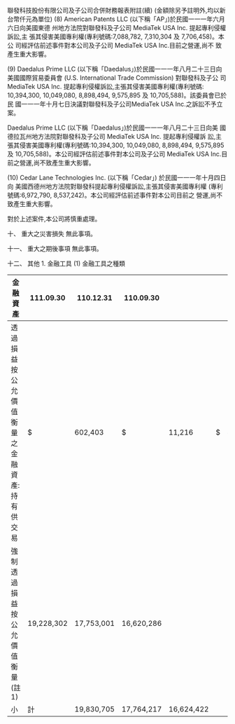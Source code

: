 聯發科技股份有限公司及子公司合併財務報表附註(續)
(金額除另予註明外,均以新台幣仟元為單位)
(8) American Patents LLC (以下稱「AP」)於民國一一一年六月六日向美國東德 州地方法院對聯發科及子公司 MediaTek USA Inc. 提起專利侵權訴訟,主 張其侵害美國專利權(專利號碼:7,088,782, 7,310,304 及 7,706,458)。本公 司經評估前述事件對本公司及子公司 MediaTek USA Inc.目前之營運,尚不 致產生重大影響。

(9) Daedalus Prime LLC (以下稱「Daedalus」)於民國一一一年八月二十三日向 美國國際貿易委員會 (U.S. International Trade Commission) 對聯發科及子公 司 MediaTek USA Inc. 提起專利侵權訴訟,主張其侵害美國專利權(專利號碼:
10,394,300, 10,049,080, 8,898,494, 9,575,895 及 10,705,588)。該委員會已於民 國一一一年十月七日決議對聯發科及子公司MediaTek USA Inc.之訴訟不予立 案。

Daedalus Prime LLC (以下稱「Daedalus」)於民國一一一年八月二十三日向美 國德拉瓦州地方法院對聯發科及子公司 MediaTek USA Inc. 提起專利侵權訴 訟,主張其侵害美國專利權(專利號碼:10,394,300, 10,049,080, 8,898,494, 9,575,895 及 10,705,588)。本公司經評估前述事件對本公司及子公司 MediaTek USA Inc.目前之營運,尚不致產生重大影響。

(10) Cedar Lane Technologies Inc. (以下稱「Cedar」) 於民國一一一年十月四日向 美國西德州地方法院對聯發科提起專利侵權訴訟,主張其侵害美國專利權
(專利號碼:6,972,790, 8,537,242)。本公司經評估前述事件對本公司目前之 營運,尚不致產生重大影響。

對於上述案件,本公司將慎重處理。

十、 重大之災害損失 無此事項。

十一、 重大之期後事項 無此事項。

十二、 其他 1. 金融工具
(1) 金融工具之種類

| 金融資產                                       | 111.09.30   | 110.12.31   | 110.09.30   |            |    |       |
|------------------------------------------------|-------------|-------------|-------------|------------|----|-------|
| 透過損益按公允價值 衡量之金融資產: 持有供交易 | $           | 602,403     | $           | 11,216     | $  | 4,136 |
| 強制透過損益按公 允價值衡量(註 1)              | 19,228,302  | 17,753,001  | 16,620,286  |            |    |       |
| 小                                             | 計          | 19,830,705  | 17,764,217  | 16,624,422 |    |       |
